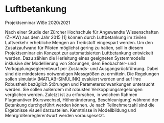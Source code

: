# Luftbetankung

Projektseminar WiSe 2020/2021

Nach einer Studie der Zürcher Hochschule für Angewandte Wissenschaften
(ZHAW) aus dem Jahr 2015 [1] können durch Luftbetankung im zivilen
Luftverkehr erhebliche Mengen an Treibstoff eingespart werden.
Um den Zusatzaufwand für Piloten möglichst gering zu halten, soll in diesem
Projektseminar ein Konzept zur automatisierten Luftbetankung entwickelt werden.
Dazu zählen die Herleitung eines geeigneten Systemmodells inklusive der
Modellierung von Störungen, dem Beobachter- und Verkopplungseglerentwurf per
Zustands- und Ausgangsrückführung. Dabei sind die mindestens notwendigen
Messgrößen zu ermitteln.
Die Regelungen sollen simulativ (MATLAB-SIMULINK) evaluiert werden und auf Ihre
Robustheit bezüglich Störungen und Parameterschwankungen untersucht werden.
Sie sollen außerdem mit robusten Verkopplungsregelungen verglichen werden.
Zuletzt ist zu erforschen, in welchem Rahmen Flugmanöver (Kurswechsel,
Höhenänderung, Beschleunigung) während der Betankung durchgeführt werden
können.
Je nach Teilnehmerzahl sind die Ergebnisse visuell darzustellen.
Kenntnisse in Modellbildung und Mehrgrößenreglerentwurf werden vorausgesetzt.
